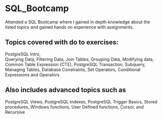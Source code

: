 # SQL_Bootcamp

Attended a SQL Bootcamp where I gained in depth knowledge about the listed topics and gained hands on experience with assignments.

## Topics covered with do to exercises:
PostgreSQL Intro,  
Querying Data, 
Filtering Data, 
Join Tables,
Grouping Data,
Modifying data, 
Common Table Expression (CTE),
PostgreSQL Transaction,
Subquery,
Managing Tables,
Database Constraints,
Set Operators,
Conditional Expressions and Operators 

## Also includes advanced topics such as 
PostgreSQL Views, 
PostgreSQL Indexes,
PostgreSQL Trigger Basics,
Stored procedures,
Windows functions,
User Defined functions, Cursor, and Recursive
